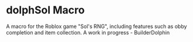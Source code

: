 # dolphSol Macro
 A macro for the Roblox game "Sol's RNG", including features such as obby completion and item collection. A work in progress - BuilderDolphin
